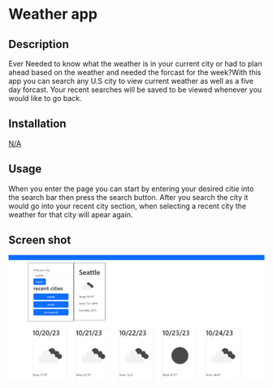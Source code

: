 # Weather app

## Description 

Ever Needed to know what the weather is in your current city or had to plan ahead based on the weather and needed the forcast for the week?With this app you can search any U.S city to view current weather as well as a five day forcast. Your recent searches will be saved to be viewed whenever you would like to go back.

## Installation 
[N/A](https://franklinbrad.github.io/Weather-App/) 

## Usage 
When you enter the page you can start by entering your desired citie into the search bar then press the search button. After you search the city it would go into your recent city section, when selecting a recent city the weather for that city will apear again.

## Screen shot
![screen shot of site](./weatherappscrn.png)
